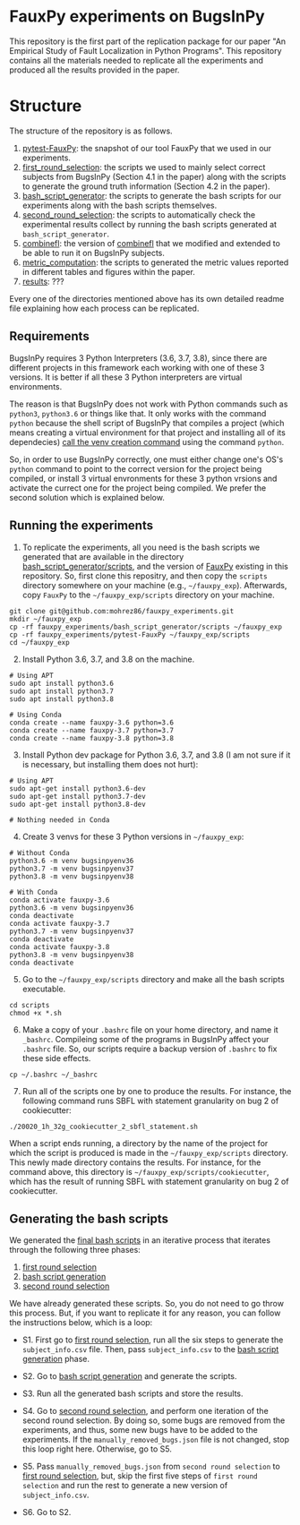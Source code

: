 # FauxPy experiments on BugsInPy

This repository is the first part of the replication package 
for our paper "An Empirical Study of Fault Localization in Python Programs".
This repository contains all the materials needed to replicate all the experiments
and produced all the results provided in the paper.

# Structure

The structure of the repository is as follows.

1. [pytest-FauxPy](/pytest-FauxPy): the snapshot of our tool FauxPy
that we used in our experiments.
2. [first_round_selection](/first_round_selection): the scripts we used to mainly 
select correct subjects from BugsInPy (Section 4.1 in the paper) along with the scripts 
to generate the ground truth information (Section 4.2 in the paper).
3. [bash_script_generator](/bash_script_generator): the scripts to generate the
bash scripts for our experiments along with the bash scripts themselves.
4. [second_round_selection](/second_round_selection): the scripts to automatically
check the experimental results collect by running the bash
scripts generated at `bash_script_generator`.
5. [combinefl](/combinefl): the version of [combinefl](https://combinefl.github.io/)
that we modified and extended to be able to run it on BugsInPy subjects.
6. [metric_computation](/metric_computation): the scripts to generated the metric values
reported in different tables and figures within the paper.
7. [results](results): ???

Every one of the directories mentioned above has its own detailed readme file
explaining how each process can be replicated.

## Requirements
BugsInPy requires 3 Python Interpreters (3.6, 3.7, 3.8), since there are different projects in this framework each working with one of these 3 versions. It is better if all these 3 Python interpreters are virtual environments.

The reason is that BugsInPy does not work with Python commands such as `python3`, `python3.6` or things like that. It only works with the command `python` because the shell script of BugsInPy that compiles a project (which means creating a virtual environment for that project and installing all of its dependecies) [call the venv creation command](https://github.com/soarsmu/BugsInPy/blob/master/framework/bin/bugsinpy-compile#L56) using the command `python`.

So, in order to use BugsInPy correctly, one must either change one's OS's `python` command to point to the correct version for the project being compiled, or install 3 virtual envronments for these 3 python vrsions and activate the currect one for the project being compiled. We prefer the second solution which is explained below.

## Running the experiments

1. To replicate the experiments, all you need is the bash scripts we generated that are available in the directory [bash_script_generator/scripts](bash_script_generator/scripts), and the version of [FauxPy](pytest-FauxPy) existing in this repository. So, first clone this repositry, and then copy the `scripts` directory somewhere on your machine (e.g., `~/fauxpy_exp`). Afterwards, copy `FauxPy` to the `~/fauxpy_exp/scripts` directory on your machine.


```
git clone git@github.com:mohrez86/fauxpy_experiments.git
mkdir ~/fauxpy_exp
cp -rf fauxpy_experiments/bash_script_generator/scripts ~/fauxpy_exp
cp -rf fauxpy_experiments/pytest-FauxPy ~/fauxpy_exp/scripts
cd ~/fauxpy_exp
```


2. Install Python 3.6, 3.7, and 3.8 on the machine.

```
# Using APT
sudo apt install python3.6
sudo apt install python3.7
sudo apt install python3.8

# Using Conda
conda create --name fauxpy-3.6 python=3.6
conda create --name fauxpy-3.7 python=3.7
conda create --name fauxpy-3.8 python=3.8
```

3. Install Python dev package for Python 3.6, 3.7, and 3.8 (I am not sure if it is necessary, but installing them does not hurt):

```
# Using APT
sudo apt-get install python3.6-dev
sudo apt-get install python3.7-dev
sudo apt-get install python3.8-dev

# Nothing needed in Conda
```

4. Create 3 venvs for these 3 Python versions in `~/fauxpy_exp`:

```
# Without Conda
python3.6 -m venv bugsinpyenv36
python3.7 -m venv bugsinpyenv37
python3.8 -m venv bugsinpyenv38

# With Conda
conda activate fauxpy-3.6
python3.6 -m venv bugsinpyenv36
conda deactivate
conda activate fauxpy-3.7
python3.7 -m venv bugsinpyenv37
conda deactivate
conda activate fauxpy-3.8
python3.8 -m venv bugsinpyenv38
conda deactivate
```

5. Go to the `~/fauxpy_exp/scripts` directory and make all the bash scripts executable.

```
cd scripts
chmod +x *.sh
```

6. Make a copy of your `.bashrc` file on your home directory, and name it `_bashrc`.
Compileing some of the programs in BugsInPy affect your `.bashrc` file. So, our scripts require a backup version of `.bashrc` to fix these side effects.

```
cp ~/.bashrc ~/_bashrc
```

7. Run all of the scripts one by one to produce the results. For instance, the following command runs SBFL with statement granularity on bug 2 of cookiecutter:

```
./20020_1h_32g_cookiecutter_2_sbfl_statement.sh
```

When a script ends running, a directory by the name of the project for which the script is produced is made in the `~/fauxpy_exp/scripts` directory. This newly made directory contains the results. For instance, for the command above, this directory is `~/fauxpy_exp/scripts/cookiecutter`, which has the result of running SBFL with statement granularity on bug 2 of cookiecutter.

## Generating the bash scripts

We generated the [final bash scripts](bash_script_generator/scripts) in an iterative process that iterates through the following three phases:
1. [first round selection](first_round_selection)
2. [bash script generation](bash_script_generator)
3. [second round selection](second_round_selection)

We have already generated these scripts. So, you do not need to go throw this process. But, if you want to replicate it for any reason, you can follow the instructions below, which is a loop:

- S1. First go to [first round selection](first_round_selection), run all the six steps to generate the `subject_info.csv` file.
Then, pass `subject_info.csv` to the [bash script generation](bash_script_generator) phase.

- S2. Go to [bash script generation](bash_script_generator) and generate the scripts.

- S3. Run all the generated bash scripts and store the results.

- S4. Go to [second round selection](second_round_selection), and perform one iteration of the second round selection.
By doing so, some bugs are removed from the experiments, and thus, some new bugs have to be added to the experiments.
If the `manually_removed_bugs.json` file is not changed, stop this loop right here. Otherwise, go to S5.


- S5. Pass `manually_removed_bugs.json` from `second round selection` to [first round selection](first_round_selection), but, skip the first five steps of `first round selection` and run the rest to generate a new version of `subject_info.csv`.

- S6. Go to S2.


